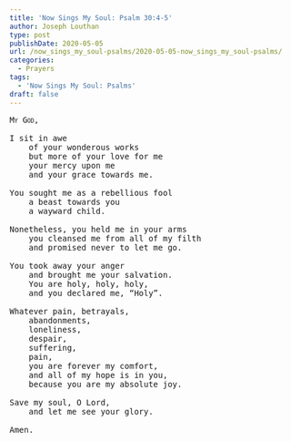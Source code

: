```yaml
---
title: 'Now Sings My Soul: Psalm 30:4-5'
author: Joseph Louthan
type: post
publishDate: 2020-05-05
url: /now_sings_my_soul-psalms/2020-05-05-now_sings_my_soul-psalms/
categories:
  - Prayers
tags:
  - 'Now Sings My Soul: Psalms'
draft: false
---
```

<pre>
<div style="font-variant: small-caps;">My God,</div>
I sit in awe
	of your wonderous works
	but more of your love for me
	your mercy upon me
	and your grace towards me.

You sought me as a rebellious fool
	a beast towards you
	a wayward child.

Nonetheless, you held me in your arms
	you cleansed me from all of my filth
	and promised never to let me go.

You took away your anger
	and brought me your salvation.
	You are holy, holy, holy,
	and you declared me, “Holy”.

Whatever pain, betrayals,
	abandonments,
	loneliness,
	despair,
	suffering,
	pain,
	you are forever my comfort,
	and all of my hope is in you,
	because you are my absolute joy.

Save my soul, O Lord,
	and let me see your glory.

Amen.</pre>

